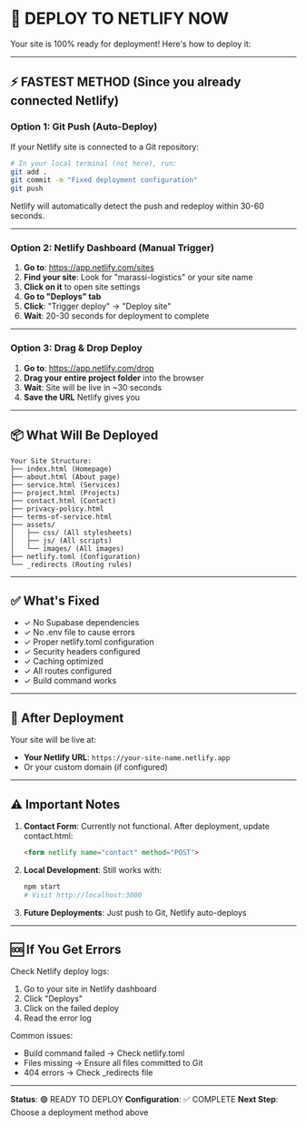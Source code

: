 # 🚀 DEPLOY TO NETLIFY NOW

Your site is 100% ready for deployment! Here's how to deploy it:

---

## ⚡ FASTEST METHOD (Since you already connected Netlify)

### Option 1: Git Push (Auto-Deploy)
If your Netlify site is connected to a Git repository:

```bash
# In your local terminal (not here), run:
git add .
git commit -m "Fixed deployment configuration"
git push
```

Netlify will automatically detect the push and redeploy within 30-60 seconds.

---

### Option 2: Netlify Dashboard (Manual Trigger)

1. **Go to**: https://app.netlify.com/sites
2. **Find your site**: Look for "marassi-logistics" or your site name
3. **Click on it** to open site settings
4. **Go to "Deploys" tab**
5. **Click**: "Trigger deploy" → "Deploy site"
6. **Wait**: 20-30 seconds for deployment to complete

---

### Option 3: Drag & Drop Deploy

1. **Go to**: https://app.netlify.com/drop
2. **Drag your entire project folder** into the browser
3. **Wait**: Site will be live in ~30 seconds
4. **Save the URL** Netlify gives you

---

## 📦 What Will Be Deployed

```
Your Site Structure:
├── index.html (Homepage)
├── about.html (About page)
├── service.html (Services)
├── project.html (Projects)
├── contact.html (Contact)
├── privacy-policy.html
├── terms-of-service.html
├── assets/
│   ├── css/ (All stylesheets)
│   ├── js/ (All scripts)
│   └── images/ (All images)
├── netlify.toml (Configuration)
└── _redirects (Routing rules)
```

---

## ✅ What's Fixed

- ✓ No Supabase dependencies
- ✓ No .env file to cause errors
- ✓ Proper netlify.toml configuration
- ✓ Security headers configured
- ✓ Caching optimized
- ✓ All routes configured
- ✓ Build command works

---

## 🔗 After Deployment

Your site will be live at:
- **Your Netlify URL**: `https://your-site-name.netlify.app`
- Or your custom domain (if configured)

---

## ⚠️ Important Notes

1. **Contact Form**: Currently not functional. After deployment, update contact.html:
   ```html
   <form netlify name="contact" method="POST">
   ```

2. **Local Development**: Still works with:
   ```bash
   npm start
   # Visit http://localhost:3000
   ```

3. **Future Deployments**: Just push to Git, Netlify auto-deploys

---

## 🆘 If You Get Errors

Check Netlify deploy logs:
1. Go to your site in Netlify dashboard
2. Click "Deploys"
3. Click on the failed deploy
4. Read the error log

Common issues:
- Build command failed → Check netlify.toml
- Files missing → Ensure all files committed to Git
- 404 errors → Check _redirects file

---

**Status**: 🟢 READY TO DEPLOY
**Configuration**: ✅ COMPLETE
**Next Step**: Choose a deployment method above
